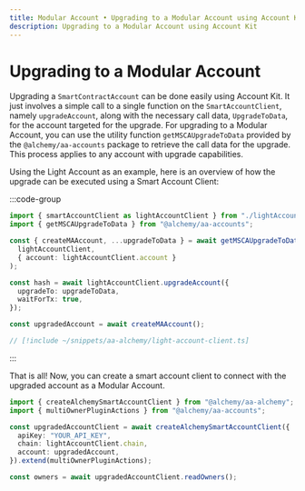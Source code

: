 ```yaml
---
title: Modular Account • Upgrading to a Modular Account using Account Kit
description: Upgrading to a Modular Account using Account Kit
---
```


# Upgrading to a Modular Account

Upgrading a `SmartContractAccount` can be done easily using Account Kit. It just involves a simple call to a single function on the `SmartAccountClient`, namely `upgradeAccount`, along with the necessary call data, `UpgradeToData`, for the account targeted for the upgrade. For upgrading to a Modular Account, you can use the utility function `getMSCAUpgradeToData` provided by the `@alchemy/aa-accounts` package to retrieve the call data for the upgrade. This process applies to any account with upgrade capabilities.

Using the Light Account as an example, here is an overview of how the upgrade can be executed using a Smart Account Client:

:::code-group

```ts [example.ts]
import { smartAccountClient as lightAccountClient } from "./lightAccountClient";
import { getMSCAUpgradeToData } from "@alchemy/aa-accounts";

const { createMAAccount, ...upgradeToData } = await getMSCAUpgradeToData(
  lightAccountClient,
  { account: lightAccountClient.account }
);

const hash = await lightAccountClient.upgradeAccount({
  upgradeTo: upgradeToData,
  waitForTx: true,
});

const upgradedAccount = await createMAAccount();
```

```ts [lightAccountClient.ts]
// [!include ~/snippets/aa-alchemy/light-account-client.ts]
```

:::

That is all! Now, you can create a smart account client to connect with the upgraded account as a Modular Account.

```ts [example.ts]
import { createAlchemySmartAccountClient } from "@alchemy/aa-alchemy";
import { multiOwnerPluginActions } from "@alchemy/aa-accounts";

const upgradedAccountClient = await createAlchemySmartAccountClient({
  apiKey: "YOUR_API_KEY",
  chain: lightAccountClient.chain,
  account: upgradedAccount,
}).extend(multiOwnerPluginActions);

const owners = await upgradedAccountClient.readOwners();
```
